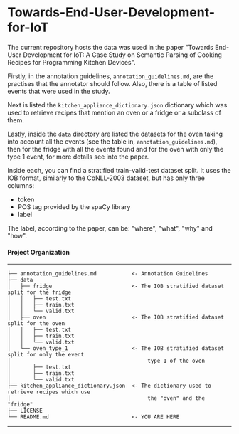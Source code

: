 # Towards-End-User-Development-for-IoT

The current repository hosts the data was used in the paper "Towards End-User Development for IoT: A Case Study on Semantic Parsing of Cooking Recipes for Programming Kitchen Devices".

Firstly, in the annotation guidelines, `annotation_guidelines.md`, are the practises that the annotator should follow. Also, there is a table of listed events that were used in the study.

Next is listed the `kitchen_appliance_dictionary.json` dictionary which was used to retrieve recipes that mention an oven or a fridge or a subclass of them.

Lastly, inside the `data` directory are listed the datasets for the oven taking into account all the events (see the table in, `annotation_guidelines.md`), then for the fridge with all the events found and for the oven with only the type 1 event, for more details see into the paper.

Inside each, you can find a stratified train-valid-test dataset split. It uses the IOB format, similarly to the CoNLL-2003 dataset, but has only three columns:
- token
- POS tag provided by the spaCy library
- label

The label, according to the paper, can be: "where", "what", "why" and "how". 



#### Project Organization

------------
    ├── annotation_guidelines.md           <- Annotation Guidelines
    ├── data
    │   ├── fridge                         <- The IOB stratified dataset split for the fridge
    │   │   ├── test.txt
    │   │   ├── train.txt
    │   │   └── valid.txt
    │   ├── oven                           <- The IOB stratified dataset split for the oven
    │   │   ├── test.txt
    │   │   ├── train.txt
    │   │   └── valid.txt
    │   └── oven_type_1                    <- The IOB stratified dataset split for only the event
    │                                           type 1 of the oven
    │       ├── test.txt
    │       ├── train.txt
    │       └── valid.txt
    ├── kitchen_appliance_dictionary.json  <- The dictionary used to retrieve recipes which use 
    │                                           the "oven" and the "fridge"
    ├── LICENSE
    └── README.md                          <- YOU ARE HERE
--------